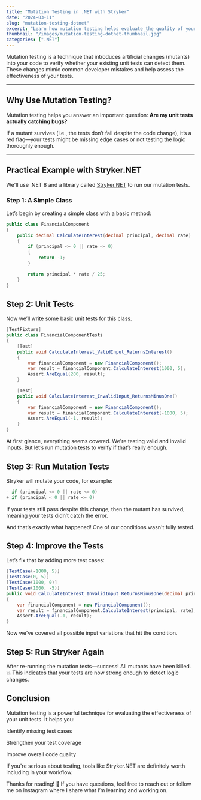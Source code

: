 ```yaml
---
title: "Mutation Testing in .NET with Stryker"
date: "2024-03-11"
slug: "mutation-testing-dotnet"
excerpt: "Learn how mutation testing helps evaluate the quality of your unit tests by injecting artificial bugs into your code. We’ll walk through a practical example using Stryker.NET."
thumbnail: "/images/mutation-testing-dotnet-thumbnail.jpg"
categories: [".NET"]
---
```


Mutation testing is a technique that introduces artificial changes (mutants) into your code to verify whether your existing unit tests can detect them. These changes mimic common developer mistakes and help assess the effectiveness of your tests.

---

## Why Use Mutation Testing?

Mutation testing helps you answer an important question: **Are my unit tests actually catching bugs?**

If a mutant survives (i.e., the tests don’t fail despite the code change), it’s a red flag—your tests might be missing edge cases or not testing the logic thoroughly enough.

---

## Practical Example with Stryker.NET

We'll use .NET 8 and a library called [Stryker.NET](https://stryker-mutator.io/) to run our mutation tests.

### Step 1: A Simple Class

Let’s begin by creating a simple class with a basic method:

```csharp
public class FinancialComponent
{
    public decimal CalculateInterest(decimal principal, decimal rate)
    {
        if (principal <= 0 || rate <= 0)
        {
            return -1;
        }

        return principal * rate / 25;
    }
}
```
## Step 2: Unit Tests
Now we’ll write some basic unit tests for this class.

```csharp
[TestFixture]
public class FinancialComponentTests
{
    [Test]
    public void CalculateInterest_ValidInput_ReturnsInterest()
    {
        var financialComponent = new FinancialComponent();
        var result = financialComponent.CalculateInterest(1000, 5);
        Assert.AreEqual(200, result);
    }

    [Test]
    public void CalculateInterest_InvalidInput_ReturnsMinusOne()
    {
        var financialComponent = new FinancialComponent();
        var result = financialComponent.CalculateInterest(-1000, 5);
        Assert.AreEqual(-1, result);
    }
}
```

At first glance, everything seems covered. We're testing valid and invalid inputs. But let’s run mutation tests to verify if that’s really enough.

## Step 3: Run Mutation Tests
Stryker will mutate your code, for example:

```csharp
- if (principal <= 0 || rate <= 0)
+ if (principal < 0 || rate <= 0)
```
If your tests still pass despite this change, then the mutant has survived, meaning your tests didn’t catch the error.

And that’s exactly what happened! One of our conditions wasn't fully tested.

## Step 4: Improve the Tests
Let’s fix that by adding more test cases:

```csharp
[TestCase(-1000, 5)]
[TestCase(0, 5)]
[TestCase(1000, 0)]
[TestCase(1000, -5)]
public void CalculateInterest_InvalidInput_ReturnsMinusOne(decimal principal, decimal rate)
{
    var financialComponent = new FinancialComponent();
    var result = financialComponent.CalculateInterest(principal, rate);
    Assert.AreEqual(-1, result);
}
```
Now we've covered all possible input variations that hit the condition.

## Step 5: Run Stryker Again
After re-running the mutation tests—success! All mutants have been killed. 💥
This indicates that your tests are now strong enough to detect logic changes.

## Conclusion
Mutation testing is a powerful technique for evaluating the effectiveness of your unit tests. It helps you:

Identify missing test cases

Strengthen your test coverage

Improve overall code quality

If you're serious about testing, tools like Stryker.NET are definitely worth including in your workflow.

Thanks for reading! 🙌
If you have questions, feel free to reach out or follow me on Instagram where I share what I’m learning and working on.